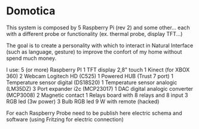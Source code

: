 Domotica
========
This system is composed by 5 Raspberry Pi (rev 2) and some other...
each with a different probe or functionality (ex. thermal probe, display TFT...)


The goal is to create a personality with which to interact in Natural Interface (such as language, gesture) to improve the 
confort of my home without spend much money.

I use:
5 (or more) Raspberry PI
1 TFT display 2,8" touch
1 Kinect (for XBOX 360)
2 Webcam Logitech HD (C525)
1 Powered HUB (Trust 7 port)
1 Temperature sensor digital (DS18S20)
1 Temperature sensor analogic (LM35DZ)
3 Port expander i2c  (MCP23017)
1 DAC digital analogic converter (MCP3008)
2 Magnetic contact 
1 Relays board with 8 relays and 8 input 
3 RGB led  (3w power)
3 Bulb RGB led 9 W with remote (hacked)


For each Raspberry Probe need to be publish here electric schema and software (using Fritzing for electric connection)
